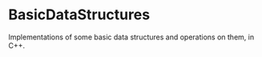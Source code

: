 # BasicDataStructures

Implementations of some basic data structures and operations on them, in C++.
